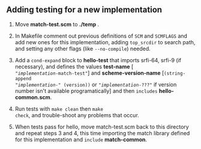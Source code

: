 ## Adding testing for a new implementation

1. Move **match-test.scm** to **./temp** .

2. In Makefile comment out previous definitions of <code>SCM</code> and <code>SCMFLAGS</code> and add new ones for this implementation, adding <code>top_srcdir</code> to search path, and setting any other flags (like <code>--no-compile</code>) needed.

3. Add a <code>cond-expand</code> block to **hello-test** that imports srfi-64, srfi-9 (if necessary), and defines the values **test-name** [<code> "*implementation*-match-test"</code>] and **scheme-version-name** [<code>(string-append "*implementation*-" (version))</code> or <code>"*implementation*-???"</code> if version number isn't available programatically] and then <code>includes</code> **hello-common.scm**.

4. Run tests with <code>make clean</code> then <code>make check</code>, and trouble-shoot any problems that occur.

5. When tests pass for hello, move match-test.scm back to this directory and repeat steps 3 and 4, this time importing the match library defined for this implementation and <code>include</code> **match-common**.
